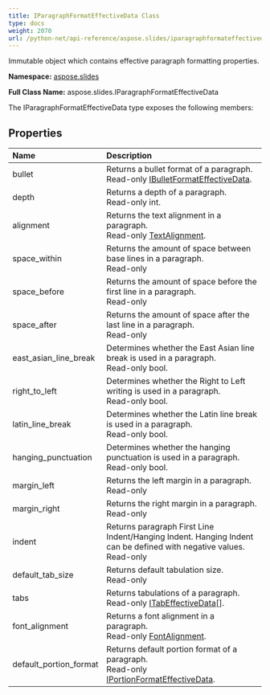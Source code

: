 ```yaml
---
title: IParagraphFormatEffectiveData Class
type: docs
weight: 2070
url: /python-net/api-reference/aspose.slides/iparagraphformateffectivedata/
---
```


Immutable object which contains effective paragraph formatting properties.

**Namespace:** [aspose.slides](/slides/python-net/api-reference/aspose.slides/)

**Full Class Name:** aspose.slides.IParagraphFormatEffectiveData



The IParagraphFormatEffectiveData type exposes the following members:
## **Properties**
|**Name**|**Description**|
| :- | :- |
|bullet|Returns a bullet format of a paragraph.<br/>            Read-only [IBulletFormatEffectiveData](/slides/python-net/api-reference/aspose.slides/ibulletformateffectivedata/).|
|depth|Returns a depth of a paragraph.<br/>            Read-only int.|
|alignment|Returns the text alignment in a paragraph.<br/>            Read-only [TextAlignment](/slides/python-net/api-reference/aspose.slides/textalignment/).|
|space_within|Returns the amount of space between base lines in a paragraph.<br/>            Read-only|
|space_before|Returns the amount of space before the first line in a paragraph.<br/>            Read-only|
|space_after|Returns the amount of space after the last line in a paragraph.<br/>            Read-only|
|east_asian_line_break|Determines whether the East Asian line break is used in a paragraph.<br/>            Read-only bool.|
|right_to_left|Determines whether the Right to Left writing is used in a paragraph.<br/>            Read-only bool.|
|latin_line_break|Determines whether the Latin line break is used in a paragraph.<br/>            Read-only bool.|
|hanging_punctuation|Determines whether the hanging punctuation is used in a paragraph.<br/>            Read-only bool.|
|margin_left|Returns the left margin in a paragraph.<br/>            Read-only|
|margin_right|Returns the right margin in a paragraph.<br/>            Read-only|
|indent|Returns paragraph First Line Indent/Hanging Indent. Hanging Indent can be defined with negative values.<br/>            Read-only|
|default_tab_size|Returns default tabulation size.<br/>            Read-only|
|tabs|Returns tabulations of a paragraph.<br/>            Read-only [ITabEffectiveData](/slides/python-net/api-reference/aspose.slides/itabeffectivedata/)[].|
|font_alignment|Returns a font alignment in a paragraph.<br/>            Read-only [FontAlignment](/slides/python-net/api-reference/aspose.slides/fontalignment/).|
|default_portion_format|Returns default portion format of a paragraph.<br/>            Read-only [IPortionFormatEffectiveData](/slides/python-net/api-reference/aspose.slides/iportionformateffectivedata/).|
